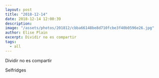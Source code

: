 ```yaml
---
layout: post
title: "2018-12-14"
date: 2018-12-14 12:00:39
description: 
image: "/assets/photos/201812/cbba66148be8d710fcbe3f40b0596e26.jpg"
author: Elise Plain
excerpt: Dividir no es compartir
tags: 
  - all
---
```


Dividir no es compartir
<p></p>
Selfridges
